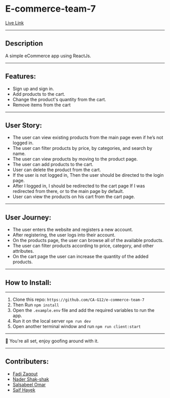 # E-commerce-team-7
[Live Link](https://ecommerce-app-seven.herokuapp.com/)

---

## Description
A simple eCommerce app using ReactJs.

---

## Features: 
- Sign up and sign in.
- Add products to the cart.
- Change the product's quantity from the cart. 
- Remove items from the cart

---

## User Story:
- The user can view existing products from the main page even if he’s not logged in.
- The user can filter products by price, by categories, and search by name.
- The user can view products by moving to the product page.
- The user can add products to the cart.
- User can delete the product from the cart.
- If the user is not logged in, Then the user should be directed to the login page.
- After I logged in, I should be redirected to the cart page If I was redirected from there, or to the main page by default.
- User can view the products on his cart from the cart page.

---

## User Journey: 
- The user enters the website and registers a new account. 
- After registering, the user logs into their account.
- On the products page, the user can browse all of the available products.
- The user can filter products according to price, category, and other attributes.
- On the cart page the user can increase the quantity of the added products.

---

## How to Install: 

---

1. Clone this repo: 
``` https://github.com/CA-G12/e-commerce-team-7 ```
2. Then Run ``` npm install ```
3. Open the ``` .example.env ``` file and add the required variables to run the app.
4. Run it on the local server ``` npm run dev ```
5. Open another terminal window and run ``` npm run client:start ```

---

 🥳 You're all set, enjoy goofing around with it. 

---
 
 ## Contributers: 
 - [Fadi Zaqout](https://github.com/fadezak100)
 - [Nader Shak-shak](https://github.com/Nader-SH)
 - [Salsabeel Omar](https://github.com/salsabeelomar)
 - [Saif Hayek](https://github.com/SaifHayek)